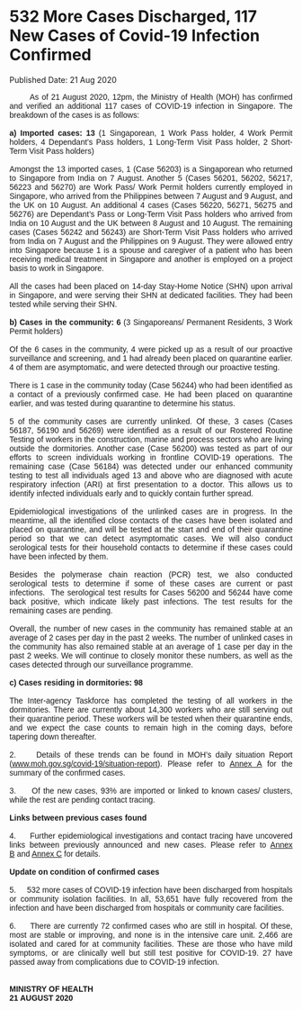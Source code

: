 <html>
    <meta http-equiv="Content-Type" content="text/html; charset=utf-8"/>
    <meta charset="utf-8"/>
    <title>532 More Cases Discharged, 117 New Cases of Covid-19 Infection Confirmed</title>
    <body><h1>532 More Cases Discharged, 117 New Cases of Covid-19 Infection Confirmed</h1>
    <p>Published Date: 21 Aug 2020</p> <p style="text-align: justify;"><span style="font-family: Arial;">&nbsp; &nbsp; &nbsp; &nbsp;As of 21 August 2020, 12pm, the Ministry of Health (MOH) has confirmed and verified an additional 117 cases of COVID-19 infection in Singapore. The breakdown of the cases is as follows:<br><br><strong>a) Imported cases: 13</strong> (1 Singaporean, 1 Work Pass holder, 4 Work Permit holders, 4 Dependant’s Pass holders, 1 Long-Term Visit Pass holder, 2 Short-Term Visit Pass holders)<br><br>Amongst the 13 imported cases, 1 (Case 56203) is a Singaporean who returned to Singapore from India on 7 August. Another 5 (Cases 56201, 56202, 56217, 56223 and 56270) are Work Pass/ Work Permit holders currently employed in Singapore, who arrived from the Philippines between 7 August and 9 August, and the UK on 10 August. An additional 4 cases (Cases 56220, 56271, 56275 and 56276) are Dependant’s Pass or Long-Term Visit Pass holders who arrived from India on 10 August and the UK between 8 August and 10 August. The remaining cases (Cases 56242 and 56243) are Short-Term Visit Pass holders who arrived from India on 7 August and the Philippines on 9 August. They were allowed entry into Singapore because 1 is a spouse and caregiver of a patient who has been receiving medical treatment in Singapore and another is employed on a project basis to work in Singapore.&nbsp;<br><br>All the cases had been placed on 14-day Stay-Home Notice (SHN) upon arrival in Singapore, and were serving their SHN at dedicated facilities. They had been tested while serving their SHN.<br><br><strong>b) Cases in the community: 6</strong> (3 Singaporeans/ Permanent Residents, 3 Work Permit holders)<br><br>Of the 6 cases in the community, 4 were picked up as a result of our proactive surveillance and screening, and 1 had already been placed on quarantine earlier. 4 of them are asymptomatic, and were detected through our proactive testing.<br><br>There is 1 case in the community today (Case 56244) who had been identified as a contact of a previously confirmed case. He had been placed on quarantine earlier, and was tested during quarantine to determine his status.&nbsp;<br><br>5 of the community cases are currently unlinked. Of these, 3 cases (Cases 56187, 56190 and 56269) were identified as a result of our Rostered Routine Testing of workers in the construction, marine and process sectors who are living outside the dormitories. Another case (Case 56200) was tested as part of our efforts to screen individuals working in frontline COVID-19 operations. The remaining case (Case 56184) was detected under our enhanced community testing to test all individuals aged 13 and above who are diagnosed with acute respiratory infection (ARI) at first presentation to a doctor. This allows us to identify infected individuals early and to quickly contain further spread.&nbsp;<br><br>Epidemiological investigations of the unlinked cases are in progress. In the meantime, all the identified close contacts of the cases have been isolated and placed on quarantine, and will be tested at the start and end of their quarantine period so that we can detect asymptomatic cases. We will also conduct serological tests for their household contacts to determine if these cases could have been infected by them.&nbsp;<br><br>Besides the polymerase chain reaction (PCR) test, we also conducted serological tests to determine if some of these cases are current or past infections.&nbsp; The serological test results for Cases 56200 and 56244 have come back positive, which indicate likely past infections. The test results for the remaining cases are pending.&nbsp;<br><br>Overall, the number of new cases in the community has remained stable at an average of 2 cases per day in the past 2 weeks. The number of unlinked cases in the community has also remained stable at an average of 1 case per day in the past 2 weeks. We will continue to closely monitor these numbers, as well as the cases detected through our surveillance programme.<br><br><strong>c) Cases residing in dormitories: 98</strong><br><br>The Inter-agency Taskforce has completed the testing of all workers in the dormitories. There are currently about 14,300 workers who are still serving out their quarantine period. These workers will be tested when their quarantine ends, and we expect the case counts to remain high in the coming days, before tapering down thereafter.<br><br>2.&nbsp; &nbsp; &nbsp;Details of these trends can be found in MOH’s daily situation Report (<a href="https://www.moh.gov.sg/covid-19/situation-report/" title="" class="" target="">www.moh.gov.sg/covid-19/situation-report</a>). Please refer to <a href="/docs/librariesprovider5/default-document-library/annex-ac19e271e59234e87a01d2fc02353ff5a.pdf?sfvrsn=44fcc557_0" title="Annex A">Annex A</a>&nbsp;for the summary of the confirmed cases.&nbsp;<br><br>3.&nbsp; &nbsp; &nbsp;Of the new cases, 93% are imported or linked to known cases/ clusters, while the rest are pending contact tracing.&nbsp;<br><br><strong>Links between previous cases found</strong><br><br>4.&nbsp; &nbsp; &nbsp;Further epidemiological investigations and contact tracing have uncovered links between previously announced and new cases. Please refer to <a href="/docs/librariesprovider5/default-document-library/annex-bc4cf7820561845d6b05bf9c82efcebe2.pdf?sfvrsn=6d5a9ad_0" title="Annex B">Annex B</a>&nbsp;and <a href="/docs/librariesprovider5/default-document-library/annex-ce96d4634de95448fb5ddc2c35abd29e6.pdf?sfvrsn=5bcf88a0_0" title="Annex C">Annex C</a>&nbsp;for details.&nbsp;<br><br><strong>Update on condition of confirmed cases<br></strong><br>5.&nbsp; &nbsp; &nbsp;532 more cases of COVID-19 infection have been discharged from hospitals or community isolation facilities. In all, 53,651 have fully recovered from the infection and have been discharged from hospitals or community care facilities.&nbsp;<br><br>6.&nbsp; &nbsp; &nbsp;There are currently 72 confirmed cases who are still in hospital. Of these, most are stable or improving, and none is in the intensive care unit. 2,466 are isolated and cared for at community facilities. These are those who have mild symptoms, or are clinically well but still test positive for COVID-19. 27 have passed away from complications due to COVID-19 infection.&nbsp;<br><br><br><strong>MINISTRY OF HEALTH<br>21 AUGUST 2020</strong><br></span></p><div style="text-align: justify;"><span style="font-family: Arial;"><br></span></div></body>
</html>